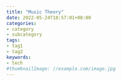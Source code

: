```yaml
---
title: "Music Theory"
date: 2022-05-24T18:57:01+08:00
categories:
- category
- subcategory
tags:
- tag1
- tag2
keywords:
- tech
#thumbnailImage: //example.com/image.jpg
---
```


<!--more-->
